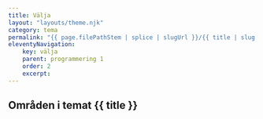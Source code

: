 ```yaml
---
title: Välja
layout: "layouts/theme.njk"
category: tema
permalink: "{{ page.filePathStem | splice | slugUrl }}/{{ title | slug }}.html"
eleventyNavigation:
    key: välja
    parent: programmering 1
    order: 2
    excerpt: 
---
```

## Områden i temat {{ title }}
